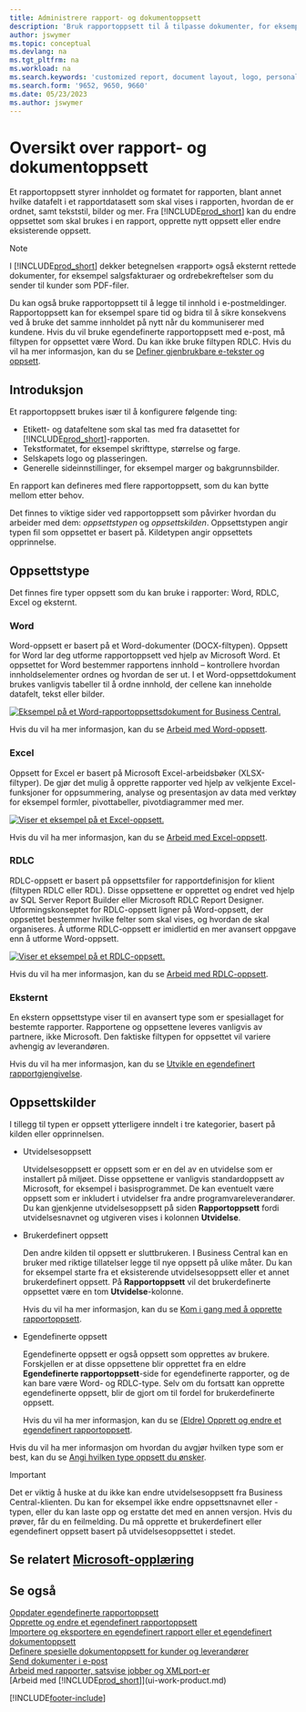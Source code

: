 ```yaml
---
title: Administrere rapport- og dokumentoppsett
description: 'Bruk rapportoppsett til å tilpasse dokumenter, for eksempel tilpasse skriften, logoen eller sideinnstillingene for PDF-filer du sender til kunder.'
author: jswymer
ms.topic: conceptual
ms.devlang: na
ms.tgt_pltfrm: na
ms.workload: na
ms.search.keywords: 'customized report, document layout, logo, personalize'
ms.search.form: '9652, 9650, 9660'
ms.date: 05/23/2023
ms.author: jswymer
---
```

# <a name="report-and-document-layouts-overview" />Oversikt over rapport- og dokumentoppsett

Et rapportoppsett styrer innholdet og formatet for rapporten, blant annet hvilke datafelt i et rapportdatasett som skal vises i rapporten, hvordan de er ordnet, samt tekststil, bilder og mer. Fra [!INCLUDE[prod_short](includes/prod_short.md)] kan du endre oppsettet som skal brukes i en rapport, opprette nytt oppsett eller endre eksisterende oppsett.

> [!NOTE]  
> I [!INCLUDE[prod_short](includes/prod_short.md)] dekker betegnelsen «rapport» også eksternt rettede dokumenter, for eksempel salgsfakturaer og ordrebekreftelser som du sender til kunder som PDF-filer.

Du kan også bruke rapportoppsett til å legge til innhold i e-postmeldinger. Rapportoppsett kan for eksempel spare tid og bidra til å sikre konsekvens ved å bruke det samme innholdet på nytt når du kommuniserer med kundene. Hvis du vil bruke egendefinerte rapportoppsett med e-post, må filtypen for oppsettet være Word. Du kan ikke bruke filtypen RDLC. Hvis du vil ha mer informasjon, kan du se [Definer gjenbrukbare e-tekster og oppsett](admin-how-setup-email.md#set-up-reusable-email-texts-and-layouts). 

## <a name="introduction" />Introduksjon

Et rapportoppsett brukes især til å konfigurere følgende ting:

* Etikett- og datafeltene som skal tas med fra datasettet for [!INCLUDE[prod_short](includes/prod_short.md)]-rapporten.
* Tekstformatet, for eksempel skrifttype, størrelse og farge.
* Selskapets logo og plasseringen.
* Generelle sideinnstillinger, for eksempel marger og bakgrunnsbilder.

En rapport kan defineres med flere rapportoppsett, som du kan bytte mellom etter behov. 

<!--You can use one of the built-in report layouts or you can create custom report layouts and assign them to your reports as needed. For more information, see [Create a Custom Report or Document Layout](ui-how-create-custom-report-layout.md).-->

Det finnes to viktige sider ved rapportoppsett som påvirker hvordan du arbeider med dem: *oppsettstypen* og *oppsettskilden*. Oppsettstypen angir typen fil som oppsettet er basert på. Kildetypen angir oppsettets opprinnelse.

## <a name="layout-types" />Oppsettstype

Det finnes fire typer oppsett som du kan bruke i rapporter: Word, RDLC, Excel og eksternt.

### <a name="word" />Word

Word-oppsett er basert på et Word-dokumenter (DOCX-filtypen). Oppsett for Word lar deg utforme rapportoppsett ved hjelp av Microsoft Word. Et oppsettet for Word bestemmer rapportens innhold – kontrollere hvordan innholdselementer ordnes og hvordan de ser ut. I et Word-oppsettdokument brukes vanligvis tabeller til å ordne innhold, der cellene kan inneholde datafelt, tekst eller bilder.

[![Eksempel på et Word-rapportoppsettsdokument for Business Central.](media/word-layout-overview.png)](media/word-layout-overview.png#lightbox) 

<!--![Example of a word report layout document for Business Central.](media/nav_wordreportlayout_edit_in_word_example.png) -->

Hvis du vil ha mer informasjon, kan du se [Arbeid med Word-oppsett](ui-how-add-fields-word-report-layout.md).

### <a name="excel" />Excel

Oppsett for Excel er basert på Microsoft Excel-arbeidsbøker (XLSX-filtyper). De gjør det mulig å opprette rapporter ved hjelp av velkjente Excel-funksjoner for oppsummering, analyse og presentasjon av data med verktøy for eksempel formler, pivottabeller, pivotdiagrammer med mer.

[![Viser et eksempel på et Excel-oppsett.](media/excel-layout-2.png)](media/excel-layout-2.png#lightbox)

Hvis du vil ha mer informasjon, kan du se [Arbeid med Excel-oppsett](ui-excel-report-layouts.md).

### <a name="rdlc" />RDLC

RDLC-oppsett er basert på oppsettsfiler for rapportdefinisjon for klient (filtypen RDLC eller RDL). Disse oppsettene er opprettet og endret ved hjelp av SQL Server Report Builder eller Microsoft RDLC Report Designer. Utformingskonseptet for RDLC-oppsett ligner på Word-oppsett, der oppsettet bestemmer hvilke felter som skal vises, og hvordan de skal organiseres. Å utforme RDLC-oppsett er imidlertid en mer avansert oppgave enn å utforme Word-oppsett.

[![Viser et eksempel på et RDLC-oppsett.](media/rdlc-layout-overview.png)](media/rdlc-layout-overview.png#lightbox)

Hvis du vil ha mer informasjon, kan du se [Arbeid med RDLC-oppsett](ui-rdlc-report-layouts.md).

### <a name="external" />Eksternt

En ekstern oppsettstype viser til en avansert type som er spesiallaget for bestemte rapporter. Rapportene og oppsettene leveres vanligvis av partnere, ikke Microsoft. Den faktiske filtypen for oppsettet vil variere avhengig av leverandøren.

Hvis du vil ha mer informasjon, kan du se [Utvikle en egendefinert rapportgjengivelse](/dynamics365/business-central/dev-itpro/developer/devenv-report-custom-render).

## <a name="layout-sources" />Oppsettskilder

I tillegg til typen er oppsett ytterligere inndelt i tre kategorier, basert på kilden eller opprinnelsen.

* Utvidelsesoppsett

   Utvidelsesoppsett er oppsett som er en del av en utvidelse som er installert på miljøet. Disse oppsettene er vanligvis standardoppsett av Microsoft, for eksempel i basisprogrammet. De kan eventuelt være oppsett som er inkludert i utvidelser fra andre programvareleverandører. Du kan gjenkjenne utvidelsesoppsett på siden **Rapportoppsett** fordi utvidelsesnavnet og utgiveren vises i kolonnen **Utvidelse**.

* Brukerdefinert oppsett

   Den andre kilden til oppsett er sluttbrukeren. I Business Central kan en bruker med riktige tillatelser legge til nye oppsett på ulike måter. Du kan for eksempel starte fra et eksisterende utvidelsesoppsett eller et annet brukerdefinert oppsett. På **Rapportoppsett** vil det brukerdefinerte oppsettet være en tom **Utvidelse**-kolonne.

   Hvis du vil ha mer informasjon, kan du se [Kom i gang med å opprette rapportoppsett](ui-get-started-layouts.md).

* Egendefinerte oppsett

  Egendefinerte oppsett er også oppsett som opprettes av brukere. Forskjellen er at disse oppsettene blir opprettet fra en eldre **Egendefinerte rapportoppsett**-side for egendefinerte rapporter, og de kan bare være Word- og RDLC-type. Selv om du fortsatt kan opprette egendefinerte oppsett, blir de gjort om til fordel for brukerdefinerte oppsett.

  Hvis du vil ha mer informasjon, kan du se [(Eldre) Opprett og endre et egendefinert rapportoppsett](ui-how-create-custom-report-layout.md).

Hvis du vil ha mer informasjon om hvordan du avgjør hvilken type som er best, kan du se [Angi hvilken type oppsett du ønsker](ui-get-started-layouts.md#decide).

> [!IMPORTANT]
> Det er viktig å huske at du ikke kan endre utvidelsesoppsett fra Business Central-klienten. Du kan for eksempel ikke endre oppsettsnavnet eller -typen, eller du kan laste opp og erstatte det med en annen versjon. Hvis du prøver, får du en feilmelding. Du må opprette et brukerdefinert eller egendefinert oppsett basert på utvidelsesoppsettet i stedet.

<!--
### <a name="built-in-and-custom-report-layouts" />Built-in and custom report layouts



[!INCLUDE[prod_short](includes/prod_short.md)] includes several built-in layouts. Built-in layouts are predefined layouts that are designed for specific reports. [!INCLUDE[prod_short](includes/prod_short.md)] reports will have a built-in layout as either an RDLC report layout, Word report layout, or in some cases both. You can’t modify a built-in report layout from [!INCLUDE[prod_short](includes/prod_short.md)] but you use them as a starting point for building your own custom report layouts.

Custom layouts are report layouts that you design to change the appearance of a report. You typically create a custom layout based on a built-in layout, but you can create them from scratch or from a copy of an existing custom layout. Custom layouts enable you to have multiple layouts for the same report, which you switch among as needed. For example, you can have different layouts for each [!INCLUDE[prod_short](includes/prod_short.md)] company, or you can have different layouts for the same company for specific occasions or events, like a special campaign or holiday season.


Deciding on whether to use a Word, Excel, or RDLC layout type will depend on how you want the generated report to look and your knowledge of tools for creating the layouts, like Word, Excel, and SQL Server Report Builder.

* The general design concepts for Word and RDLC layouts are similar. However each type has certain design features that affect how the generated report appears in [!INCLUDE[prod_short](includes/prod_short.md)]. This means that the same report might look different when using the Word report layout compared to the RDLC report layout.

* The process for setting up Word, Excel, and RDLC report layouts on reports is the same. The main difference is in the way you modify the layouts. Word and especially Excel layouts are typically easier to create and modify than RDLC report layouts because you use Word and Excel. RDLC report layouts are modified by using SQL Server Report builder, which targets more advanced users.

* Not all reports and document have a dataset that is optimized for use with an Excel layout. For example, aggregations and complex calculations work best with RDLC or Word layouts. The same is true for documents.

For information about how to switch the layout currently used on a report, see [Set the Layout Used by a Report](ui-set-report-layout.md).

-->



## <a name="see-related-microsoft-training" />Se relatert [Microsoft-opplæring](/training/modules/change-documents-dynamics-365-business-central/index)

## <a name="see-also" />Se også

[Oppdater egendefinerte rapportoppsett](ui-update-report-layouts.md)  
[Opprette og endre et egendefinert rapportoppsett](ui-how-create-custom-report-layout.md)  
[Importere og eksportere en egendefinert rapport eller et egendefinert dokumentoppsett](ui-how-import-and-export-report-layout.md)  
[Definere spesielle dokumentoppsett for kunder og leverandører](ui-define-customer-vendor-document-layouts.md)  
[Send dokumenter i e-post](ui-how-send-documents-email.md)  
[Arbeid med rapporter, satsvise jobber og XMLport-er](ui-work-report.md)  
[Arbeid med [!INCLUDE[prod_short](includes/prod_short.md)]](ui-work-product.md)  


[!INCLUDE[footer-include](includes/footer-banner.md)]
